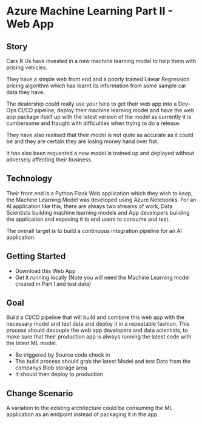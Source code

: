 # Azure Machine Learning Part II - Web App  

## Story  
Cars R Us have invested in a new machine learning model to help them with pricing vehicles.

They have a simple web front end and a poorly trained Linear Regression pricing algorithm which has learnt its information from some sample car data they have.

The dealership could really use your help to get their web app into a Dev-Ops CI/CD pipeline, deploy their machine learning model and have the web app package itself up with the latest version of the model as currently it is cumbersome and fraught with difficulties when trying to do a release.

They have also realised that their model is not quite as accurate as it could be and they are certain they are losing money hand over fist.

It has also been requested a new model is trained up and deployed without adversely affecting their business.

## Technology  
Their front end is a Python Flask Web application which they wish to keep, the Machine Learning Model was developed using Azure Notebooks. For an AI application like this, there are always two streams of work, Data Scientists building machine learning models and App developers building the application and exposing it to end users to consume and test.

The overall target is to build a continuous integration pipeline for an AI application. 

## Getting Started  
* Download this Web App
* Get it running locally (Note you will need the Machine Learning model created in Part I and test data)

## Goal  
Build a CI/CD pipeline that will build and combine this web app with the necessary model and test data and deploy it in a repeatable fashion. This process should decouple the web app developers and data scientists, to make sure that their production app is always running the latest code with the latest ML model.
* Be triggered by Source code check in
* The build process should grab the latest Model and test Data from the companys Blob storage area
* It should then deploy to production

## Change Scenario  
A variation to the existing architecture could be consuming the ML application as an endpoint instead of packaging it in the app.
